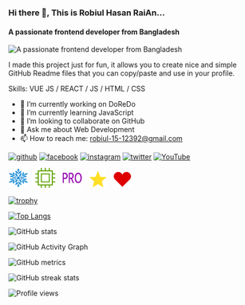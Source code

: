 ### Hi there 👋, This is Robiul Hasan RaiAn...
#### A passionate frontend developer from Bangladesh
![A passionate frontend developer from Bangladesh](https://scontent.fdac135-1.fna.fbcdn.net/v/t39.30808-6/306077744_1388968204926073_7318172280924333625_n.jpg?_nc_cat=102&ccb=1-7&_nc_sid=e3f864&_nc_eui2=AeEBCVeP0d20oBwLrxi6Dv1i5kPeN9H57yXmQ9430fnvJagv2kUQWTe7cb3vuLpaBWOufr2uVpvs9vWzjjhxyKHU&_nc_ohc=6ydJMr0DXHIAX-nQYS6&_nc_ht=scontent.fdac135-1.fna&oh=00_AfDb2w7AgTi3S0GGHpwhNG6WE2svXB8R3dWCjCT3URtkkA&oe=638FE7FD)

I made this project just for fun, it allows you to create nice and simple GitHub Readme files that you can copy/paste and use in your profile.

Skills: VUE JS / REACT / JS / HTML / CSS

- 🔭 I’m currently working on DoReDo 
- 🌱 I’m currently learning JavaScript 
- 👯 I’m looking to collaborate on GitHub 
- 💬 Ask me about Web Development 
- 📫 How to reach me: robiul-15-12392@gmail.com 


[<img src='https://cdn.jsdelivr.net/npm/simple-icons@3.0.1/icons/github.svg' alt='github' height='40'>](https://github.com/https://github.com/RaiAn-CSE)  [<img src='https://cdn.jsdelivr.net/npm/simple-icons@3.0.1/icons/facebook.svg' alt='facebook' height='40'>](https://www.facebook.com/https://www.facebook.com/profile.php?id=100014387204415)  [<img src='https://cdn.jsdelivr.net/npm/simple-icons@3.0.1/icons/instagram.svg' alt='instagram' height='40'>](https://www.instagram.com/raian/)  [<img src='https://cdn.jsdelivr.net/npm/simple-icons@3.0.1/icons/twitter.svg' alt='twitter' height='40'>](https://twitter.com/raian)  [<img src='https://cdn.jsdelivr.net/npm/simple-icons@3.0.1/icons/youtube.svg' alt='YouTube' height='40'>](https://www.youtube.com/channel/raian)  

<a href='https://archiveprogram.github.com/'><img src='https://raw.githubusercontent.com/acervenky/animated-github-badges/master/assets/acbadge.gif' width='40' height='40'></a> <a href='https://docs.github.com/en/developers'><img src='https://raw.githubusercontent.com/acervenky/animated-github-badges/master/assets/devbadge.gif' width='40' height='40'></a> <a href='https://github.com/pricing'><img src='https://raw.githubusercontent.com/acervenky/animated-github-badges/master/assets/pro.gif' width='40' height='40'></a> <a href='https://stars.github.com/'><img src='https://raw.githubusercontent.com/acervenky/animated-github-badges/master/assets/starbadge.gif' width='35' height='35'></a> <a href='https://docs.github.com/en/github/supporting-the-open-source-community-with-github-sponsors'><img src='https://raw.githubusercontent.com/acervenky/animated-github-badges/master/assets/sponsorbadge.gif' width='35' height='35'></a> 

[![trophy](https://github-profile-trophy.vercel.app/?username=https://github.com/RaiAn-CSE)](https://github.com/ryo-ma/github-profile-trophy)

[![Top Langs](https://github-readme-stats.vercel.app/api/top-langs/?username=https://github.com/RaiAn-CSE)](https://github.com/anuraghazra/github-readme-stats)

![GitHub stats](https://github-readme-stats.vercel.app/api?username=https://github.com/RaiAn-CSE&show_icons=true&count_private=true)  

![GitHub Activity Graph](https://activity-graph.herokuapp.com/graph?username=https://github.com/RaiAn-CSE)  

![GitHub metrics](https://metrics.lecoq.io/https://github.com/RaiAn-CSE)  

![GitHub streak stats](https://streak-stats.demolab.com/?user=https://github.com/RaiAn-CSE)  

![Profile views](https://gpvc.arturio.dev/https://github.com/RaiAn-CSE)  
